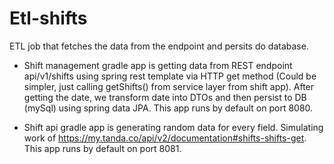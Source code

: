 # Etl-shifts
ETL job that fetches the data from the endpoint and persits do database.

- Shift management gradle app is getting data from REST endpoint api/v1/shifts using spring rest template via HTTP get method (Could be simpler, just calling getShifts() from service layer from shift app). After getting the date, we transform date into DTOs and then persist to DB (mySql) using spring data JPA.
This app runs by default on port 8080.

- Shift api gradle app is generating random data for every field. Simulating work of https://my.tanda.co/api/v2/documentation#shifts-shifts-get.
This app runs by default on port 8081.
